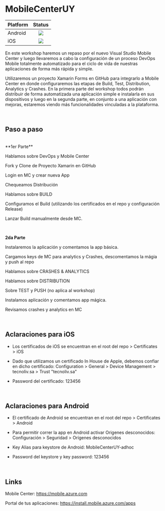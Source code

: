 # MobileCenterUY


|Platform|Status|
| ------------------- | :-----------: |
|Android|![](https://build.mobile.azure.com/v0.1/apps/dcf38054-7dd9-43a5-a2fd-5a53360e1f12/branches/feature%2FiOSUpload/badge)|
|iOS|![](https://build.mobile.azure.com/v0.1/apps/3ef7e7d3-f86c-4bd9-bd5a-dec16e2ce425/branches/feature%2FiOSUpload/badge)|

En este workshop haremos un repaso por el nuevo Visual Studio Mobile Center y luego llevaremos a cabo la configuración de un proceso DevOps Mobile totalmente automatizado para el ciclo de vida de nuestras aplicaciones de forma más rápida y simple. 

Utilizaremos un proyecto Xamarin Forms en GitHub para integrarlo a Mobile Center en donde configuraremos las etapas de Build, Test, Distribution, Analytics y Crashes. 
En la primera parte del workshop todos podrán distribuir de forma automatizada una aplicación simple e instalarla en sus dispositivos y luego en la segunda parte, en conjunto a una aplicación con mejoras, estaremos viendo más funcionalidades vinculadas a la plataforma. 

<br/>

## Paso a paso
<br/>
**1er Parte**

Hablamos sobre DevOps y Mobile Center

Fork y Clone de Proyecto Xamarin en GitHub

Login en MC y crear nueva App

Chequeamos Distribución

Hablamos sobre BUILD

Configuramos el Build (utilizando los certificados en el repo y configuración Release)

Lanzar Build manualmente desde MC.

<br/>

**2da Parte**

Instalaremos la aplicación y comentamos la app básica.

Cargamos keys de MC para analytics y Crashes, descomentamos la mágia y push al repo

Hablamos sobre CRASHES & ANALYTICS

Hablamos sobre DISTRIBUTION

Sobre TEST y PUSH (no aplica al workshop)

Instalamos aplicación y comentamos app mágica.

Revisamos crashes y analytics en MC


<br/>

## Aclaraciones para iOS

-  Los certificados de iOS se encuentran en el root del repo > Certificates > iOS

-  Dado que utilizamos un certificado In House de Apple, debemos confiar en dicho certificado: Configuration > General > Device Management > tecnoliv.sa > Trust "tecnoliv.sa"

-  Password del certificado: 123456

<br/>


## Aclaraciones para Android

-  El certificado de Android se encuentran en el root del repo > Certificates > Android

-  Para permitir correr la app en Android activar Origenes desconocidos: Configuración > Seguridad > Orígenes desconocidos

-  Key Alias para keystore de Android: MobileCenterUY-adhoc

-  Password del keystore y key password: 123456

<br/>

## Links

Mobile Center: https://mobile.azure.com

Portal de tus aplicaciones: https://install.mobile.azure.com/apps

